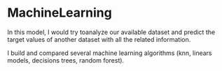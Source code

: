 # MachineLearning
In this model, I would try toanalyze our available dataset and predict the target values of another dataset with all the related information.

I build and compared several machine learning algorithms (knn, linears models, decisions trees, random forest).
